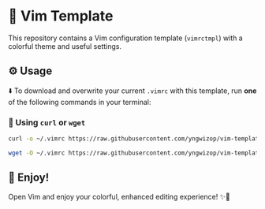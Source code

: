 # 🎨 Vim Template

This repository contains a Vim configuration template (`vimrctmpl`) with a colorful theme and useful settings.

## ⚙️ Usage

⬇️ To download and overwrite your current `.vimrc` with this template, run **one** of the following commands in your terminal:
 

 ### 🚀 Using `curl` or `wget`  

```bash
curl -o ~/.vimrc https://raw.githubusercontent.com/yngwizop/vim-template/main/vimrctmpl
```

```bash
wget -O ~/.vimrc https://raw.githubusercontent.com/yngwizop/vim-template/main/vimrctmpl
```

## 🎉 Enjoy!

Open Vim and enjoy your colorful, enhanced editing experience! ✨🎉
